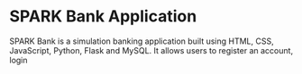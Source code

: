 # SPARK Bank Application

 SPARK Bank is a simulation banking application built using HTML, CSS, JavaScript, Python, Flask and MySQL. It allows users to register an account, login
